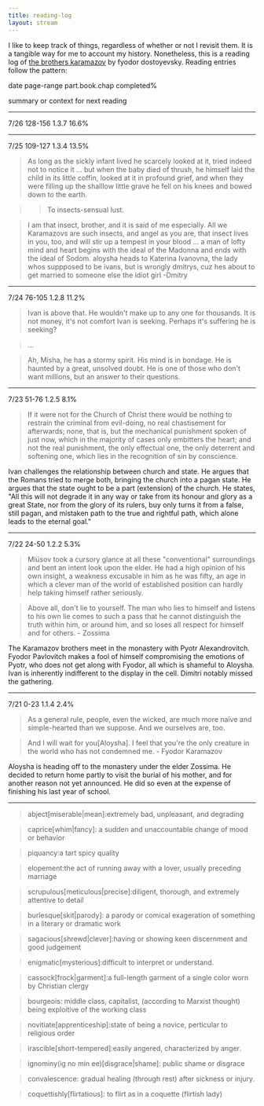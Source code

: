 ```yaml
---
title: reading-log
layout: stream
---
```


I like to keep track of things, regardless of whether or not I revisit them. It is a tangible way for me to account my history. Nonetheless, this is a reading log of [the brothers karamazov](http://en.wikipedia.org/wiki/The_Brothers_Karamazov) by fyodor dostoyevsky. Reading entries follow the pattern:


date page-range part.book.chap completed%

summary or context for next reading

---

7/26 128-156 1.3.7 16.6%



---

7/25 109-127 1.3.4 13.5%

>As long as the sickly infant lived he scarcely looked at it, tried indeed not to notice it ... but when the baby died of thrush, he himself laid the child in its  little coffin, looked at it in profound grief, and when they were filling up the shalllow little grave he fell on his knees and bowed down to the earth.

>>To insects-sensual lust.

>I am that insect, brother, and it is said of me especially. All we Karamazovs are such insects, and angel as you are, that insect lives in you, too, and will stir up a tempest in your blood ... a man of lofty mind and heart begins with the ideal of the Madonna and ends with the ideal of Sodom.
aloysha heads to Katerina Ivanovna, the lady whos suppposed to be ivans, but is wrongly dmitrys, cuz hes about to get married to someone else
the idiot girl -Dmitry
 
---

7/24 76-105 1.2.8 11.2%

>Ivan is above that. He wouldn't make up to any one for thousands. It is not money, it's not comfort Ivan is seeking. Perhaps it's suffering he is seeking?

>...

>Ah, Misha, he has a stormy spirit. His mind is in bondage. He is haunted by a great, unsolved doubt. He is one of those who don't want millions, but an answer to their questions.

---

7/23 51-76 1.2.5 8.1%

>If it were not for the Church of Christ there would be nothing to restrain the criminal from evil-doing, no real chastisement for afterwards; none, that is, but the mechanical punishment spoken of just now, which in the majority of cases only embitters the heart; and not the real punishment, the only effectual one, the only deterrent and softening one, which lies in the recognition of sin by conscience.

Ivan challenges the relationship between church and state. He argues that the Romans tried to merge both, bringing the church into a pagan state. He argues that the state ought to be a part (extension) of the church. He states, "All this will not degrade it in any way or take from its honour and glory as a great State, nor from the glory of its rulers, buy only turns it from a false, still pagan, and mistaken path to the true and rightful path, which alone leads to the eternal goal." 

---

7/22 24-50 1.2.2 5.3% 

>Miüsov took a cursory glance at all these "conventional" surroundings and bent an intent look upon the elder. He had a high opinion of his own insight, a weakness excusable in him as he was fifty, an age in which a clever man of the world of established position can hardly help taking himself rather seriously.

>Above all, don't lie to yourself. The man who lies to himself and listens to his own lie comes to such a pass that he cannot distinguish the truth within him, or around him, and so loses all respect for himself and for others. - Zossima

The Karamazov brothers meet in the monastery with Pyotr Alexandrovitch. Fyodor Pavlovitch makes a fool of himself compromising the emotions of Pyotr, who does not get along with Fyodor, all which is shameful to Aloysha. Ivan is inherently indifferent to the display in the cell. Dimitri notably missed the gathering.

---

7/21 0-23 1.1.4 2.4%
>As a general rule, people, even the wicked, are much more naïve and
simple-hearted than we suppose. And we ourselves are, too.

>And I will wait for you[Aloysha]. I feel that you're the only creature in the world who
has not condemned me. - Fyodor Karamazov

Aloysha is heading off to the monastery under the elder Zossima. He decided to
return home partly to visit the burial of his mother, and for another reason
not yet announced. He did so even at the expense of finishing his last year of
school.

---

>abject[miserable|mean]:extremely bad, unpleasant, and degrading

>caprice[whim|fancy]: a sudden and unaccountable change of mood or behavior

>piquancy:a tart spicy quality

>elopement:the act of running away with a lover, usually preceding marriage

>scrupulous[meticulous|precise]:diligent, thorough, and extremely attentive to detail

>burlesque[skit|parody]: a parody or comical exageration of something in a literary or dramatic work

>sagacious[shrewd|clever]:having or showing keen discernment and good judgement

>enigmatic[mysterious]:difficult to interpret or understand.

>cassock[frock|garment]:a full-length garment of a single color worn by Christian clergy

>bourgeois: middle class, capitalist, (according to Marxist thought) being exploitive of the working class

>novitiate[apprenticeship]:state of being a novice, perticular to religious order

>irascible[short-tempered]:easily angered, characterized by anger.

>ignominy(ig no min ee)[disgrace|shame]: public shame or disgrace

>convalescence: gradual healing (through rest) after sickness or injury.

>coquettishly[flirtatious]: to flirt as in a coquette (flirtish lady)
